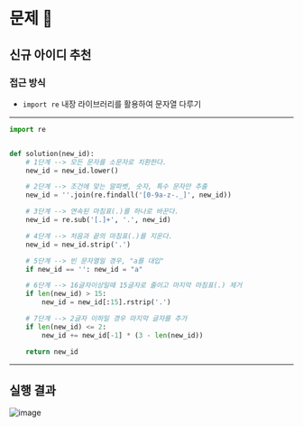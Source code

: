 # 문제 :book:

## 신규 아이디 추천

### 접근 방식

- `import re` 내장 라이브러리를 활용하여 문자열 다루기

<hr>

```python
import re


def solution(new_id):
    # 1단계 --> 모든 문자를 소문자로 치환한다.
    new_id = new_id.lower()

    # 2단계 --> 조건에 맞는 알파벳, 숫자, 특수 문자만 추출
    new_id = ''.join(re.findall('[0-9a-z-._]', new_id))

    # 3단계 --> 연속된 마침표(.)를 하나로 바꾼다.
    new_id = re.sub('[.]+', '.', new_id)

    # 4단계 --> 처음과 끝의 마침표(.)를 지운다.
    new_id = new_id.strip('.')

    # 5단계 --> 빈 문자열일 경우, "a를 대입"
    if new_id == '': new_id = "a"

    # 6단계 --> 16글자이상일때 15글자로 줄이고 마지막 마침표(.) 제거
    if len(new_id) > 15:
        new_id = new_id[:15].rstrip('.')

    # 7단계 --> 2글자 이하일 경우 마지막 글자를 추가
    if len(new_id) <= 2:
        new_id += new_id[-1] * (3 - len(new_id))

    return new_id

```

<hr>

## 실행 결과

![image](https://user-images.githubusercontent.com/84619866/152632644-1aac6fa0-4b60-4f3e-b5a0-96803a95a88a.png)
